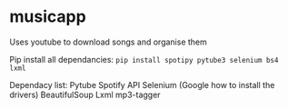 # musicapp
Uses youtube to download songs and organise them

Pip install all dependancies:
`pip install spotipy pytube3 selenium bs4 lxml`

Dependacy list:
Pytube
Spotify API
Selenium (Google how to install the drivers)
BeautifulSoup
Lxml
mp3-tagger
